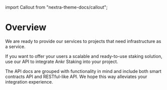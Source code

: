 import Callout from "nextra-theme-docs/callout";

# Overview

We are ready to provide our services to projects that need infrastructure as a service.

If you want to offer your users a scalable and ready-to-use staking solution, use our API to integrate Ankr Staking into your project.

<Callout>
The API docs are grouped with functionality in mind and include both smart contracts API and RESTful-like API. We hope this way alleviates your integration experience.
</Callout>